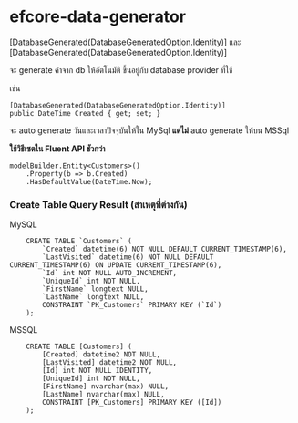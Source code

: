 # efcore-data-generator

[DatabaseGenerated(DatabaseGeneratedOption.Identity)] และ [DatabaseGenerated(DatabaseGeneratedOption.Identity)]

จะ generate ค่าจาก db ให้อัตโนมัติ ขึ้นอยู่กับ database provider ที่ใช้

เช่น
```
[DatabaseGenerated(DatabaseGeneratedOption.Identity)]
public DateTime Created { get; set; }
```

จะ auto generate วันและเวลาปัจจุบันให้ใน MySql **แต่ไม่** auto generate ให้บน MSSql

**ใช้วิธีเซตใน Fluent API ชัวกว่า**
```
modelBuilder.Entity<Customers>()
    .Property(b => b.Created)
    .HasDefaultValue(DateTime.Now);
```

### Create Table Query Result (สาเหตุที่ต่างกัน)
MySQL
```
    CREATE TABLE `Customers` (
        `Created` datetime(6) NOT NULL DEFAULT CURRENT_TIMESTAMP(6),
        `LastVisited` datetime(6) NOT NULL DEFAULT CURRENT_TIMESTAMP(6) ON UPDATE CURRENT_TIMESTAMP(6),
        `Id` int NOT NULL AUTO_INCREMENT,
        `UniqueId` int NOT NULL,
        `FirstName` longtext NULL,
        `LastName` longtext NULL,
        CONSTRAINT `PK_Customers` PRIMARY KEY (`Id`)
    );
``` 

MSSQL
```
    CREATE TABLE [Customers] (
        [Created] datetime2 NOT NULL,
        [LastVisited] datetime2 NOT NULL,
        [Id] int NOT NULL IDENTITY,
        [UniqueId] int NOT NULL,
        [FirstName] nvarchar(max) NULL,
        [LastName] nvarchar(max) NULL,
        CONSTRAINT [PK_Customers] PRIMARY KEY ([Id])
    );
```